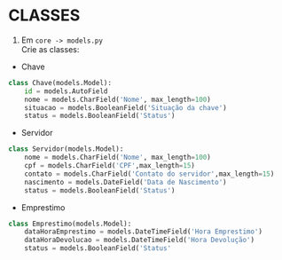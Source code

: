 # CLASSES 
1. Em `core -> models.py `  
  Crie as classes:  

- Chave   

``` python
class Chave(models.Model):
    id = models.AutoField
    nome = models.CharField('Nome', max_length=100)
    situacao = models.BooleanField('Situação da chave')
    status = models.BooleanField('Status')
```


- Servidor   

``` python
class Servidor(models.Model):
    nome = models.CharField('Nome', max_length=100)
    cpf = models.CharField('CPF',max_length=15)
    contato = models.CharField('Contato do servidor',max_length=15)
    nascimento = models.DateField('Data de Nascimento')
    status = models.BooleanField('Status')
```

- Emprestimo  

``` python
class Emprestimo(models.Model):
    dataHoraEmprestimo = models.DateTimeField('Hora Emprestimo')
    dataHoraDevolucao = models.DateTimeField('Hora Devolução')
    status = models.BooleanField('Status'
```
